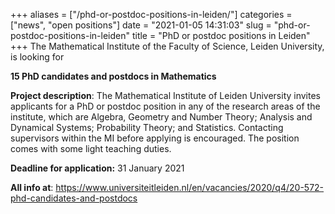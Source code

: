 +++
aliases = ["/phd-or-postdoc-positions-in-leiden/"]
categories = ["news", "open positions"]
date = "2021-01-05 14:31:03"
slug = "phd-or-postdoc-positions-in-leiden"
title = "PhD or postdoc positions in Leiden"
+++
The Mathematical Institute of the Faculty of Science, Leiden University,
is looking for

**15 PhD candidates and postdocs in Mathematics**

**Project description**: The Mathematical Institute of Leiden University
invites applicants for a PhD or postdoc position in any of the research
areas of the institute, which are Algebra, Geometry and Number Theory;
Analysis and Dynamical Systems; Probability Theory; and Statistics.
Contacting supervisors within the MI before applying is encouraged. The
position comes with some light teaching duties.

**Deadline for application:** 31 January 2021

**All info at**:
<https://www.universiteitleiden.nl/en/vacancies/2020/q4/20-572-phd-candidates-and-postdocs>
